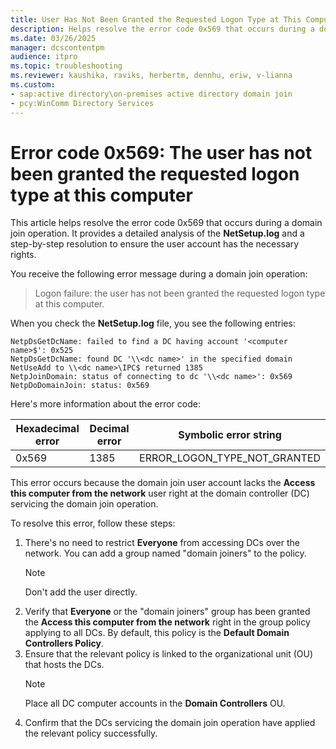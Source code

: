 ```yaml
---
title: User Has Not Been Granted the Requested Logon Type at This Computer
description: Helps resolve the error code 0x569 that occurs during a domain join operation.
ms.date: 03/26/2025
manager: dcscontentpm
audience: itpro
ms.topic: troubleshooting
ms.reviewer: kaushika, raviks, herbertm, dennhu, eriw, v-lianna
ms.custom:
- sap:active directory\on-premises active directory domain join
- pcy:WinComm Directory Services
---
```

# Error code 0x569: The user has not been granted the requested logon type at this computer

This article helps resolve the error code 0x569 that occurs during a domain join operation. It provides a detailed analysis of the **NetSetup.log** and a step-by-step resolution to ensure the user account has the necessary rights.

You receive the following error message during a domain join operation:

> Logon failure: the user has not been granted the requested logon type at this computer.

When you check the **NetSetup.log** file, you see the following entries:

```output
NetpDsGetDcName: failed to find a DC having account '<computer name>$': 0x525
NetpDsGetDcName: found DC '\\<dc name>' in the specified domain
NetUseAdd to \\<dc name>\IPC$ returned 1385
NetpJoinDomain: status of connecting to dc '\\<dc name>': 0x569
NetpDoDomainJoin: status: 0x569
```

Here's more information about the error code:

|Hexadecimal error  |Decimal error  |Symbolic error string  |
|---------|---------|---------|
|0x569     |1385         |ERROR_LOGON_TYPE_NOT_GRANTED         |

This error occurs because the domain join user account lacks the **Access this computer from the network** user right at the domain controller (DC) servicing the domain join operation.

To resolve this error, follow these steps:

1. There's no need to restrict **Everyone** from accessing DCs over the network. You can add a group named "domain joiners" to the policy.
    > [!NOTE]
    > Don't add the user directly.
2. Verify that **Everyone** or the "domain joiners" group has been granted the **Access this computer from the network** right in the group policy applying to all DCs. By default, this policy is the **Default Domain Controllers Policy**.
3. Ensure that the relevant policy is linked to the organizational unit (OU) that hosts the DCs.
    > [!NOTE]
    > Place all DC computer accounts in the **Domain Controllers** OU.
4. Confirm that the DCs servicing the domain join operation have applied the relevant policy successfully.
